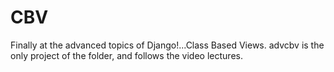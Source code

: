 # CBV
Finally at the advanced topics of Django!...Class Based Views. advcbv is the only project of the folder, and follows the video lectures.
